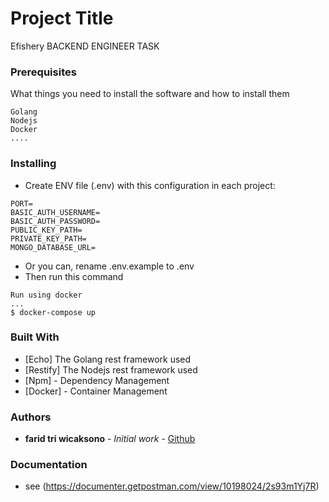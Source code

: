 # Project Title

Efishery BACKEND ENGINEER TASK

### Prerequisites

What things you need to install the software and how to install them

```
Golang
Nodejs
Docker
....
```

### Installing

- Create ENV file (.env) with this configuration in each project:
```
PORT=
BASIC_AUTH_USERNAME=
BASIC_AUTH_PASSWORD=
PUBLIC_KEY_PATH=
PRIVATE_KEY_PATH=
MONGO_DATABASE_URL=
```
- Or you can, rename .env.example to .env
- Then run this command
```
Run using docker
...
$ docker-compose up
```


### Built With

* [Echo] The Golang rest framework used
* [Restify] The Nodejs rest framework used
* [Npm] - Dependency Management
* [Docker] - Container Management

### Authors

* **farid tri wicaksono** - *Initial work* - [Github](https://github.com/farid-alfernass)

### Documentation

* see (https://documenter.getpostman.com/view/10198024/2s93m1Yj7R)